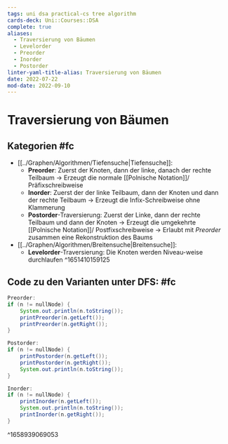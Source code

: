 ```yaml
---
tags: uni dsa practical-cs tree algorithm
cards-deck: Uni::Courses::DSA
complete: true
aliases:
  - Traversierung von Bäumen
  - Levelorder
  - Preorder
  - Inorder
  - Postorder
linter-yaml-title-alias: Traversierung von Bäumen
date: 2022-07-22
mod-date: 2022-09-10
---
```


# Traversierung von Bäumen

## Kategorien #fc
- [[../Graphen/Algorithmen/Tiefensuche|Tiefensuche]]:
	- **Preorder**: Zuerst der Knoten, dann der linke, danach der rechte Teilbaum
		-> Erzeugt die normale [[Polnische Notation]]/ Präfixschreibweise
	- **Inorder**: Zuerst der der linke Teilbaum, dann der Knoten und dann der rechte Teilbaum
		-> Erzeugt die Infix-Schreibweise ohne Klammerung
	- **Postorder**-Traversierung: Zuerst der Linke, dann der rechte Teilbaum und dann der Knoten
		-> Erzeugt die umgekehrte [[Polnische Notation]]/ Postfixschreibweise
		-> Erlaubt mit *Preorder* zusammen eine Rekonstruktion des Baums
- [[../Graphen/Algorithmen/Breitensuche|Breitensuche]]:
	- **Levelorder**-Traversierung: Die Knoten werden Niveau-weise durchlaufen
^1651410159125

## Code zu den Varianten unter DFS: #fc
```java
Preorder:
if (n != nullNode) {
	System.out.println(n.toString());
	printPreorder(n.getLeft());
	printPreorder(n.getRight());
}
```
```java
Postorder:
if (n != nullNode) {
	printPostorder(n.getLeft());
	printPostorder(n.getRight());
	System.out.println(n.toString());
}
```
```java
Inorder:
if (n != nullNode) {
	printInorder(n.getLeft());
	System.out.println(n.toString());
	printInorder(n.getRight());
}
```
^1658939069053
